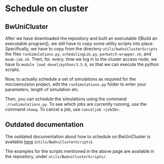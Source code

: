 # Schedule on cluster
## BwUniCluster

After we have downloaded the repository and built an executable ([Build an executable program]), we still have to copy some utility scripts into place. Specifically, we have to copy from the directory ```utils/bwUniClusterScripts``` the files ```runSimulations.py```, ```schedulingLib.py```, ```parbatch-wrapper.sh```, and ```moab-job.sh```. Then, for. every. time we log in to the cluster access node, we have to ```module load devel/python/3.5.0```, so that we can execute the python scripts.

Now, to actually schedule a set of simulations as required for the microemulsion project, edit the ```runSimulations.py``` folder to enter your parameters, length of simulation etc.

Then, you can schedule the simulations using the command ```./runSimulations.py```. To see which jobs are currently running, use the command ```showq```. To cancel a job, use ```canceljob <jobID>```.

## Outdated documentation
The outdated documentation about how to schedule on BwUniCluster is available [here](../../utils/BwUniClusterScripts/README.md) (`utils/BwUniClusterScripts`).

The examples for the scripts mentioned in the above page are available in the repository, under `utils/BwUniClusterScripts/`.
